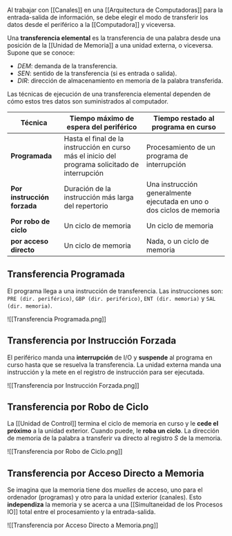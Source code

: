 Al trabajar con [[Canales]] en una [[Arquitectura de Computadoras]] para la entrada-salida de información, se debe elegir el modo de transferir los datos desde el periférico a la [[Computadora]] y viceversa.

Una **transferencia elemental** es la transferencia de una palabra desde una posición de la [[Unidad de Memoria]] a una unidad externa, o viceversa. Supone que se conoce:

- $DEM$: demanda de la transferencia.
- $SEN$: sentido de la transferencia (si es entrada o salida).
- $DIR$: dirección de almacenamiento en memoria de la palabra transferida.

Las técnicas de ejecución de una transferencia elemental dependen de cómo estos tres datos son suministrados al computador.

| Técnica                     | Tiempo máximo de espera del periférico                                                          | Tiempo restado al programa en curso                                   |
| --------------------------- | ----------------------------------------------------------------------------------------------- | --------------------------------------------------------------------- |
| **Programada**              | Hasta el final de la instrucción en curso más el inicio del programa solicitado de interrupción | Procesamiento de un programa de interrupción                          |
| **Por instrucción forzada** | Duración de la instrucción más larga del repertorio                                             | Una instrucción generalmente ejecutada en uno o dos ciclos de memoria |
| **Por robo de ciclo**       | Un ciclo de memoria                                                                             | Un ciclo de memoria                                                   |
| **por acceso directo**      | Un ciclo de memoria                                                                             | Nada, o un ciclo de memoria                                           |

## Transferencia Programada

El programa llega a una instrucción de transferencia. Las instrucciones son: `PRE (dir. periférico)`, `GBP (dir. periférico)`, `ENT (dir. memoria)` y `SAL (dir. memoria)`.

![[Transferencia Programada.png]]

## Transferencia por Instrucción Forzada

El periférico manda una **interrupción** de I/O y **suspende** al programa en curso hasta que se resuelva la transferencia. La unidad externa manda una instrucción y la mete en el registro de instrucción para ser ejecutada.

![[Transferencia por Instrucción Forzada.png]]

## Transferencia por Robo de Ciclo

La [[Unidad de Control]] termina el ciclo de memoria en curso y le **cede el próximo** a la unidad exterior. Cuando puede, le **roba un ciclo**. La dirección de memoria de la palabra a transferir va directo al registro $S$ de la memoria.

![[Transferencia por Robo de Ciclo.png]]

## Transferencia por Acceso Directo a Memoria

Se imagina que la memoria tiene dos _muelles_ de acceso, uno para el ordenador (programas) y otro para la unidad exterior (canales). Esto **independiza** la memoria y se acerca a una [[Simultaneidad de los Procesos IO]] total entre el procesamiento y la entrada-salida.

![[Transferencia por Acceso Directo a Memoria.png]]
